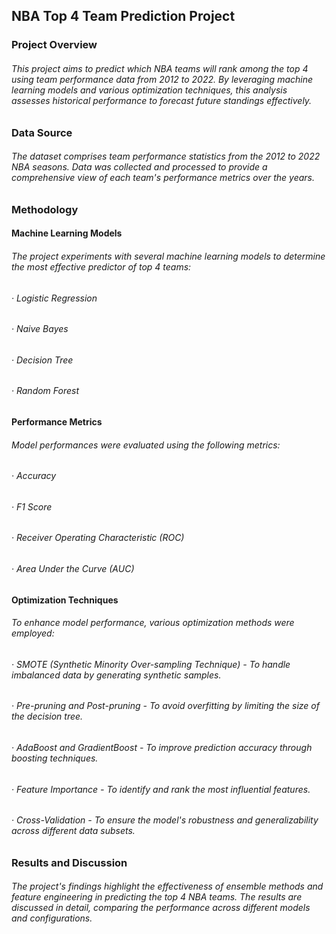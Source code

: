 ## NBA Top 4 Team Prediction Project
### Project Overview
###### This project aims to predict which NBA teams will rank among the top 4 using team performance data from 2012 to 2022. By leveraging machine learning models and various optimization techniques, this analysis assesses historical performance to forecast future standings effectively.

### Data Source
###### The dataset comprises team performance statistics from the 2012 to 2022 NBA seasons. Data was collected and processed to provide a comprehensive view of each team's performance metrics over the years.

### Methodology
#### Machine Learning Models
###### The project experiments with several machine learning models to determine the most effective predictor of top 4 teams:

###### ‧ Logistic Regression
###### ‧ Naive Bayes
###### ‧ Decision Tree
###### ‧ Random Forest
#### Performance Metrics
###### Model performances were evaluated using the following metrics:

###### ‧ Accuracy
###### ‧ F1 Score
###### ‧ Receiver Operating Characteristic (ROC)
###### ‧ Area Under the Curve (AUC)

#### Optimization Techniques
###### To enhance model performance, various optimization methods were employed:

###### ‧ SMOTE (Synthetic Minority Over-sampling Technique) - To handle imbalanced data by generating synthetic samples.
###### ‧ Pre-pruning and Post-pruning - To avoid overfitting by limiting the size of the decision tree.
###### ‧ AdaBoost and GradientBoost - To improve prediction accuracy through boosting techniques.
###### ‧ Feature Importance - To identify and rank the most influential features.
###### ‧ Cross-Validation - To ensure the model's robustness and generalizability across different data subsets.
### Results and Discussion
###### The project's findings highlight the effectiveness of ensemble methods and feature engineering in predicting the top 4 NBA teams. The results are discussed in detail, comparing the performance across different models and configurations.
